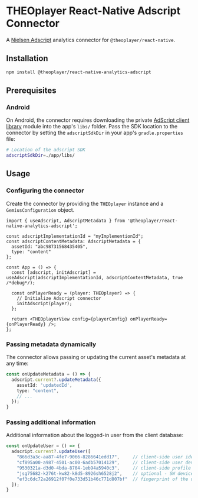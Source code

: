 # THEOplayer React-Native Adscript Connector

A [Nielsen Adscript](https://adscript.admosphere.cz/) analytics connector for `@theoplayer/react-native`.

## Installation

```sh
npm install @theoplayer/react-native-analytics-adscript
```

[//]: # (npm install @theoplayer/react-native-analytics-adscript)

## Prerequisites

### Android

On Android, the connector requires downloading the private
[AdScript client library](https://adscript.admosphere.cz/download/AdScriptApiClient_v1.0.10.aar.gz)
module into the app's `libs/` folder. Pass the SDK location to the connector
by setting the `adscriptSdkDir` in your app's `gradle.properties` file:

```bash
# Location of the adscript SDK
adscriptSdkDir=./app/libs/
```

## Usage

### Configuring the connector

Create the connector by providing the `THEOplayer` instance and a `GemiusConfiguration` object.

```tsx
import { useAdscript, AdscriptMetadata } from '@theoplayer/react-native-analytics-adscript';

const adscriptImplementationId = "myImplementionId";
const adscriptContentMetadata: AdscriptMetadata = {
  assetId: "abc98731568435405",
  type: "content"
};

const App = () => {
  const [adscript, initAdscript] = useAdscript(adscriptImplementationId, adscriptContentMetadata, true /*debug*/);

  const onPlayerReady = (player: THEOplayer) => {
    // Initialize Adscript connector
    initAdscript(player);
  };

  return <THEOplayerView config={playerConfig} onPlayerReady={onPlayerReady} />;
};
```

### Passing metadata dynamically

The connector allows passing or updating the current asset's metadata at any time:

```typescript
const onUpdateMetadata = () => {
  adscript.current?.updateMetadata({
    assetId: 'updatedId',
    type: "content",
    // ...
  });
}
```

### Passing additional information

Additional information about the logged-in user from the client database:

```typescript
const onUpdateUser = () => {
  adscript.current?.updateUser([
    "866d3a3c-aa87-4fe7-9066-8286641edd17",     // client-side user identifier (customerId)
    "cf895a00-a987-4501-ac00-6adb57014129",     // client-side user device identifier (Android_ID)
    "9530321a-d3d0-4bda-8704-1eb94a5940c3",     // client-side profile identifier of the logged-in user (profileId)
    "jsg75682-k276t-kw82-k8d5-8926sh6528j2",    // optional - SW device identifier for a situation where there are multiple device IDs in the client DB (typically a) HW ID - fill in i2, b) SW ID - fill in i4).
    "ef3c6dc72a26912f07f0e733d51b46c771d807bf"  // fingerprint of the user's email address
  ]);
}
```
